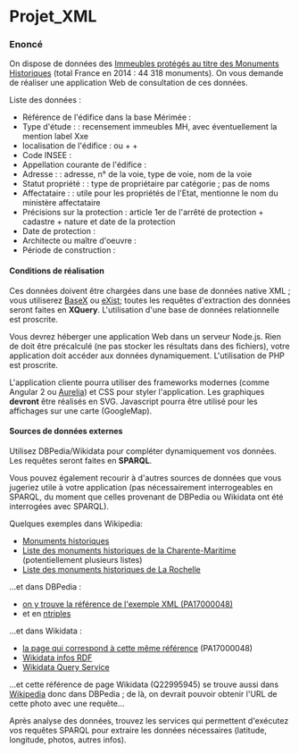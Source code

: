 Projet_XML
==
### Enoncé

On dispose de données des [Immeubles protégés au titre des Monuments Historiques](https://www.data.gouv.fr/fr/datasets/monuments-historiques-liste-des-immeubles-proteges-au-titre-des-monuments-historiques/) (total France en 2014 : 44 318 monuments). On vous demande de réaliser une application Web de consultation de ces données.

Liste des données :

*   Référence de l'édifice dans la base Mérimée : <REF>
*   Type d'étude : <ETUD> : recensement immeubles MH, avec éventuellement la mention label Xxe
*   localisation de l'édifice : <LOCA> ou <REG> + <DEPT> + <COM>
*   Code INSEE : <INSEE>
*   Appellation courante de l'édifice : <TICO>
*   Adresse : <ADRS> : adresse, n° de la voie, type de voie, nom de la voie
*   Statut propriété : <STAT> : type de propriétaire par catégorie ; pas de noms
*   Affectataire : <AFFE> : utile pour les propriétés de l'Etat, mentionne le nom du ministère affectataire
*   Précisions sur la protection : <PPRO> article 1er de l'arrêté de protection + cadastre + nature et date de la protection
*   Date de protection : <DPRO>
*   Architecte ou maître d'oeuvre : <AUTR>
*   Période de construction : <SCLE>

#### Conditions de réalisation

Ces données doivent être chargées dans une base de données native XML ; vous utiliserez [BaseX](http://basex.org/) ou [eXist](http://www.exist-db.org/); toutes les requêtes d'extraction des données seront faites en **XQuery**. L'utilisation d'une base de données relationnelle est proscrite.

Vous devrez héberger une application Web dans un serveur Node.js. Rien de doit être précalculé (ne pas stocker les résultats dans des fichiers), votre application doit accéder aux données dynamiquement. L'utilisation de PHP est proscrite.

L'application cliente pourra utiliser des frameworks modernes (comme Angular 2 ou [Aurelia](http://aurelia.io/)) et CSS pour styler l'application. Les graphiques **devront** être réalisés en SVG. Javascript pourra être utilisé pour les affichages sur une carte (GoogleMap).

#### Sources de données externes

Utilisez DBPedia/Wikidata pour compléter dynamiquement vos données. Les requêtes seront faites en **SPARQL**.

Vous pouvez également recourir à d'autres sources de données que vous jugeriez utile à votre application (pas nécessairement interrogeables en SPARQL, du moment que celles provenant de DBPedia ou Wikidata ont été interrogées avec SPARQL).

Quelques exemples dans Wikipedia:

*   [Monuments historiques](https://fr.wikipedia.org/wiki/Monument_historique_(France))
*   [Liste des monuments historiques de la Charente-Maritime](https://fr.wikipedia.org/wiki/Liste_des_monuments_historiques_de_la_Charente-Maritime) (potentiellement plusieurs listes)
*   [Liste des monuments historiques de La Rochelle](https://fr.wikipedia.org/wiki/Liste_des_monuments_historiques_de_La_Rochelle)

...et dans DBPedia :

*   [on y trouve la référence de l'exemple XML (PA17000048)](http://fr.dbpedia.org/page/Liste_des_monuments_historiques_de_La_Rochelle)
*   et en [ntriples](http://fr.dbpedia.org/data/Liste_des_monuments_historiques_de_La_Rochelle.ntriples)

...et dans Wikidata :

*   [la page qui correspond à cette même référence](https://www.wikidata.org/wiki/Q22995945) (PA17000048)
*   [Wikidata infos RDF](https://www.mediawiki.org/wiki/Wikibase/Indexing/RDF_Dump_Format)
*   [Wikidata Query Service](https://query.wikidata.org/)

...et cette référence de page Wikidata (Q22995945) se trouve aussi dans [Wikipedia](https://fr.wikipedia.org/wiki/Fichier:911_-_H%C3%B4tel_du_Commerce_10-12_Place_de_Verdun_-_La_Rochelle.jpg) donc dans DBPedia ; de là, on devrait pouvoir obtenir l'URL de cette photo avec une requête...

Après analyse des données, trouvez les services qui permettent d'exécutez vos requêtes SPARQL pour extraire les données nécessaires (latitude, longitude, photos, autres infos).